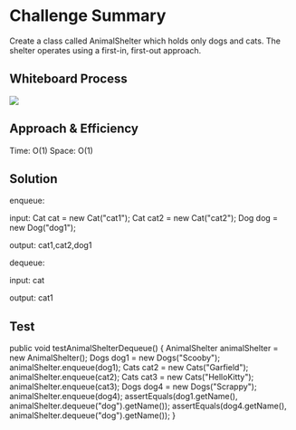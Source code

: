 # Challenge Summary
<!-- Description of the challenge -->
Create a class called AnimalShelter which holds only dogs and cats.
The shelter operates using a first-in, first-out approach.

## Whiteboard Process
<!-- Embedded whiteboard image -->
![](C:\Users\LENOVO\Documents\challenges\401-data-structures-and-algorithms\data-structures\stack-and-queue\app\src\main\java\stack\and\queue\catdog.PNG)
## Approach & Efficiency
<!-- What approach did you take? Why? What is the Big O space/time for this approach? -->
Time: O(1)
Space: O(1)

## Solution
<!-- Show how to run your code, and examples of it in action -->

enqueue:

input:
Cat cat = new Cat("cat1");
Cat cat2 = new Cat("cat2");
Dog dog = new Dog("dog1");

output:
cat1,cat2,dog1

dequeue:

input:
cat

output:
cat1

## Test
public void testAnimalShelterDequeue() {
AnimalShelter animalShelter = new AnimalShelter();
Dogs dog1 = new Dogs("Scooby");
animalShelter.enqueue(dog1);
Cats cat2 = new Cats("Garfield");
animalShelter.enqueue(cat2);
Cats cat3 = new Cats("HelloKitty");
animalShelter.enqueue(cat3);
Dogs dog4 = new Dogs("Scrappy");
animalShelter.enqueue(dog4);
assertEquals(dog1.getName(), animalShelter.dequeue("dog").getName());
assertEquals(dog4.getName(), animalShelter.dequeue("dog").getName());
}